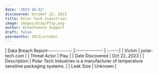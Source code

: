 ```yaml
---
date: '2023-10-22'
discovered: October 22, 2023
title: Polar Tech Industries
image: images/blog/Play.png
author: Breachsense Support
draft: false
yearmonths: 2023/october
---
```


| Data Breach Report------------:     |:-------------:    | :-----:|
| Victim      | polar-tech.com      | 
| Threat Actor      | Play      | 
| Date Discovered      | Oct 22, 2023      | 
| Description      | Polar Tech Industries is a manufacturer of temperature sensitive packaging systems.      | 
| Leak Size      | Unknown      | 


